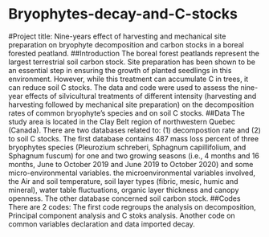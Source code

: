 # Bryophytes-decay-and-C-stocks
#Project title: Nine-years effect of harvesting and mechanical site preparation on bryophyte decomposition and carbon stocks in a boreal forested peatland.
##Introduction
The boreal forest peatlands represent the largest terrestrial soil carbon stock. Site preparation has been shown to be an essential step in ensuring the growth of planted seedlings in this environment. However, while this treatment can accumulate C in trees, it can reduce soil C stocks. The data and code were used to assess the nine-year effects of silvicultural treatments of different intensity (harvesting and harvesting followed by mechanical site preparation) on the decomposition rates of common bryophyte’s species and on soil C stocks.
##Data
The study area is located in the Clay Belt region of northwestern Quebec (Canada). There are two databases related to: (1) decompostion rate and (2) to soil C stocks. The first database contains 487 mass loss percent of three bryophytes species (Pleurozium schreberi, Sphagnum capillifolium, and Sphagnum fuscum) for one and two growing seasons (i.e., 4 months and 16 months, June to October 2019 and June 2019 to October 2020) and some micro-environmental variables. the microenvironmental variables involved, the Air and soil temperature, soil layer types (fibric, mesic, humic and mineral), water table fluctuations, organic layer thickness and canopy openness. The other database concerned soil carbon stock.
##Codes
There are 2 codes: 
The first code regroups the analysis on decomposition, Principal component analysis and C stoks analysis. 
Another code on common variables declaration and data imported decay.
